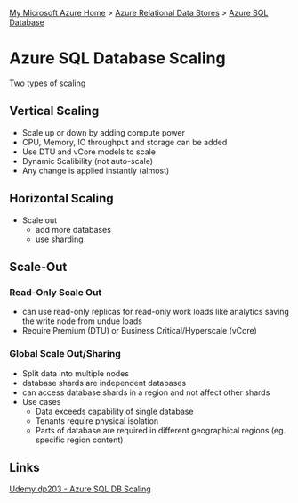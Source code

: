 [My Microsoft Azure Home](microsoft_learn_home.md) > [Azure Relational Data Stores](azure_relational_data_stores.md) > [Azure SQL Database](azure_sql_database.md)


# Azure SQL Database Scaling

Two types of scaling

## Vertical Scaling

* Scale up or down by adding compute power
* CPU, Memory, IO throughput and storage can be added
* Use DTU and vCore models to scale
* Dynamic Scalibility (not auto-scale)
* Any change is applied instantly (almost)


## Horizontal Scaling

* Scale out 
    * add more databases
    * use sharding

## Scale-Out


### Read-Only Scale Out
* can use read-only replicas for read-only work loads like analytics saving the write node from undue loads
* Require Premium (DTU) or Business Critical/Hyperscale (vCore)


### Global Scale Out/Sharing
* Split data into multiple nodes
* database shards are independent databases
* can access database shards in a region and not affect other shards
* Use cases
    * Data exceeds capability of single database
    * Tenants require physical isolation
    * Parts of database are required in different geographical regions (eg. specific region content)

    


## Links

[Udemy dp203 - Azure SQL DB Scaling](https://www.udemy.com/course/dp200exam/learn/lecture/27768948#overview)



